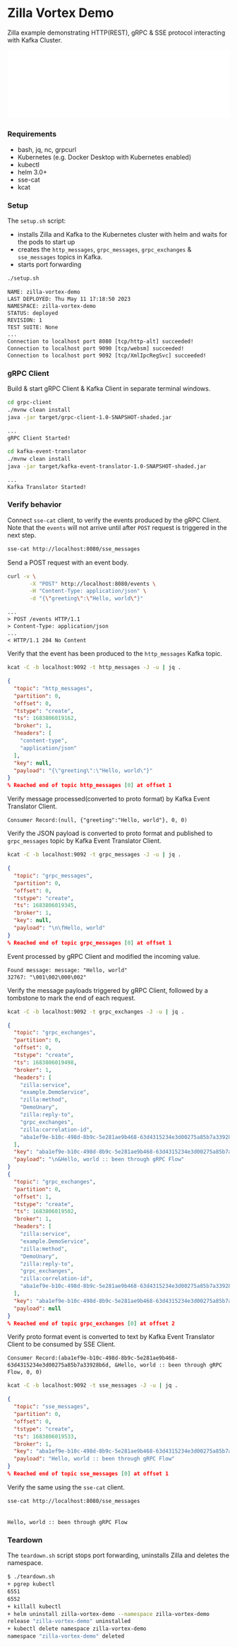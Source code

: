 # Zilla Vortex Demo

Zilla example demonstrating HTTP(REST), gRPC & SSE protocol interacting with Kafka Cluster.

![](.assets/zilla.config.svg)

### Requirements

- bash, jq, nc, grpcurl
- Kubernetes (e.g. Docker Desktop with Kubernetes enabled)
- kubectl
- helm 3.0+
- sse-cat
- kcat

### Setup

The `setup.sh` script:

- installs Zilla and Kafka to the Kubernetes cluster with helm and waits for the pods to start up
- creates the `http_messages`, `grpc_messages`, `grpc_exchanges` & `sse_messages` topics in Kafka.
- starts port forwarding

```bash
./setup.sh
```

```text
NAME: zilla-vortex-demo
LAST DEPLOYED: Thu May 11 17:18:50 2023
NAMESPACE: zilla-vortex-demo
STATUS: deployed
REVISION: 1
TEST SUITE: None
...
Connection to localhost port 8080 [tcp/http-alt] succeeded!
Connection to localhost port 9090 [tcp/websm] succeeded!
Connection to localhost port 9092 [tcp/XmlIpcRegSvc] succeeded!
```

### gRPC Client

Build & start gRPC Client & Kafka Client in separate terminal windows.

```bash
cd grpc-client
./mvnw clean install
java -jar target/grpc-client-1.0-SNAPSHOT-shaded.jar
```

```text
...
gRPC Client Started!
```

```bash
cd kafka-event-translator
./mvnw clean install
java -jar target/kafka-event-translator-1.0-SNAPSHOT-shaded.jar
```

```text
...
Kafka Translator Started!
```

### Verify behavior

Connect `sse-cat` client, to verify the events produced by the gRPC Client.
Note that the `events` will not arrive until after `POST` request is triggered in the next step.

```bash
sse-cat http://localhost:8080/sse_messages
```

Send a POST request with an event body.

```bash
curl -v \
       -X "POST" http://localhost:8080/events \
       -H "Content-Type: application/json" \
       -d "{\"greeting\":\"Hello, world\"}"
```

```text
...
> POST /events HTTP/1.1
> Content-Type: application/json
...
< HTTP/1.1 204 No Content
```

Verify that the event has been produced to the `http_messages` Kafka topic.

```bash
kcat -C -b localhost:9092 -t http_messages -J -u | jq .
```

```json
{
  "topic": "http_messages",
  "partition": 0,
  "offset": 0,
  "tstype": "create",
  "ts": 1683806019162,
  "broker": 1,
  "headers": [
    "content-type",
    "application/json"
  ],
  "key": null,
  "payload": "{\"greeting\":\"Hello, world\"}"
}
% Reached end of topic http_messages [0] at offset 1
```

Verify message processed(converted to proto format) by Kafka Event Translator Client.

```text
Consumer Record:(null, {"greeting":"Hello, world"}, 0, 0)
```

Verify the JSON payload is converted to proto format and published to `grpc_messages` topic by Kafka Event Translator Client.

```bash
kcat -C -b localhost:9092 -t grpc_messages -J -u | jq .
```

```json
{
  "topic": "grpc_messages",
  "partition": 0,
  "offset": 0,
  "tstype": "create",
  "ts": 1683806019345,
  "broker": 1,
  "key": null,
  "payload": "\n\fHello, world"
}
% Reached end of topic grpc_messages [0] at offset 1
```

Event processed by gRPC Client and modified the incoming value.

```text
Found message: message: "Hello, world"
32767: "\001\002\000\002"

```

Verify the message payloads triggered by gRPC Client, followed by a tombstone to mark the end of each request.

```bash
kcat -C -b localhost:9092 -t grpc_exchanges -J -u | jq .
```

```json
{
  "topic": "grpc_exchanges",
  "partition": 0,
  "offset": 0,
  "tstype": "create",
  "ts": 1683806019498,
  "broker": 1,
  "headers": [
    "zilla:service",
    "example.DemoService",
    "zilla:method",
    "DemoUnary",
    "zilla:reply-to",
    "grpc_exchanges",
    "zilla:correlation-id",
    "aba1ef9e-b10c-498d-8b9c-5e281ae9b468-63d4315234e3d00275a85b7a33928b6d"
  ],
  "key": "aba1ef9e-b10c-498d-8b9c-5e281ae9b468-63d4315234e3d00275a85b7a33928b6d",
  "payload": "\n&Hello, world :: been through gRPC Flow"
}
{
  "topic": "grpc_exchanges",
  "partition": 0,
  "offset": 1,
  "tstype": "create",
  "ts": 1683806019502,
  "broker": 1,
  "headers": [
    "zilla:service",
    "example.DemoService",
    "zilla:method",
    "DemoUnary",
    "zilla:reply-to",
    "grpc_exchanges",
    "zilla:correlation-id",
    "aba1ef9e-b10c-498d-8b9c-5e281ae9b468-63d4315234e3d00275a85b7a33928b6d"
  ],
  "key": "aba1ef9e-b10c-498d-8b9c-5e281ae9b468-63d4315234e3d00275a85b7a33928b6d",
  "payload": null
}
% Reached end of topic grpc_exchanges [0] at offset 2
```

Verify proto format event is converted to text by Kafka Event Translator Client to be consumed by SSE Client.

```text
Consumer Record:(aba1ef9e-b10c-498d-8b9c-5e281ae9b468-63d4315234e3d00275a85b7a33928b6d, &Hello, world :: been through gRPC Flow, 0, 0)
```

```bash
kcat -C -b localhost:9092 -t sse_messages -J -u | jq .
```

```json
{
  "topic": "sse_messages",
  "partition": 0,
  "offset": 0,
  "tstype": "create",
  "ts": 1683806019533,
  "broker": 1,
  "key": "aba1ef9e-b10c-498d-8b9c-5e281ae9b468-63d4315234e3d00275a85b7a33928b6d",
  "payload": "Hello, world :: been through gRPC Flow"
}
% Reached end of topic sse_messages [0] at offset 1
```

Verify the same using the `sse-cat` client.

```text
sse-cat http://localhost:8080/sse_messages


Hello, world :: been through gRPC Flow

```

### Teardown

The `teardown.sh` script stops port forwarding, uninstalls Zilla and deletes the namespace.

```bash
$ ./teardown.sh
+ pgrep kubectl
6551
6552
+ killall kubectl
+ helm uninstall zilla-vortex-demo --namespace zilla-vortex-demo
release "zilla-vortex-demo" uninstalled
+ kubectl delete namespace zilla-vortex-demo
namespace "zilla-vortex-demo" deleted
```
